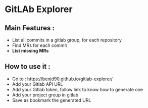 # GitLAb Explorer

## Main Features :
- List all commits in a gitlab group, for each repository
- Find MRs for each commit
- **List missing MRs**

## How to use it :

- Go to : https://benjd90.github.io/gitlab-explorer/
- Add your Gitlab API URL
- Add your Gitlab token, follow link to know how to generate one
- Add your project group in gitlab
- Save as bookmark the generated URL
